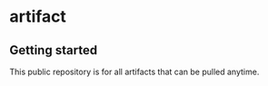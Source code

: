 # artifact

## Getting started

This public repository is for all artifacts that can be pulled anytime.